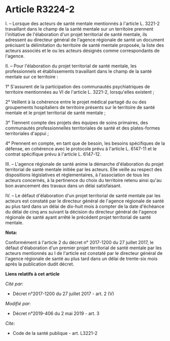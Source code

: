 # Article R3224-2

I. – Lorsque des acteurs de santé mentale mentionnés à l'article L. 3221-2 travaillant dans le champ de la santé mentale sur
un territoire prennent l'initiative de l'élaboration d'un projet territorial de santé mentale, ils adressent au directeur
général de l'agence régionale de santé un document précisant la délimitation du territoire de santé mentale proposée, la
liste des acteurs associés et le ou les acteurs désignés comme correspondants de l'agence.

II. – Pour l'élaboration du projet territorial de santé mentale, les professionnels et établissements travaillant dans le
champ de la santé mentale sur ce territoire :

1° S'assurent de la participation des communautés psychiatriques de territoire mentionnées au VI de l'article L. 3221-2,
lorsqu'elles existent ;

2° Veillent à la cohérence entre le projet médical partagé du ou des groupements hospitaliers de territoire présents sur le
territoire de santé mentale et le projet territorial de santé mentale ;

3° Tiennent compte des projets des équipes de soins primaires, des communautés professionnelles territoriales de santé et des
plates-formes territoriales d'appui ;

4° Prennent en compte, en tant que de besoin, les besoins spécifiques de la défense, en cohérence avec le protocole prévu à
l'article L. 6147-11 et le contrat spécifique prévu à l'article L. 6147-12.

III. – L'agence régionale de santé anime la démarche d'élaboration du projet territorial de santé mentale initiée par les
acteurs. Elle veille au respect des dispositions législatives et règlementaires, à l'association de tous les acteurs
concernés, à la pertinence du choix du territoire retenu ainsi qu'au bon avancement des travaux dans un délai satisfaisant.

IV. – Le défaut d'élaboration d'un projet territorial de santé mentale par les acteurs est constaté par le directeur général
de l'agence régionale de santé au plus tard dans un délai de dix-huit mois à compter de la date d'échéance du délai de cinq
ans suivant la décision du directeur général de l'agence régionale de santé ayant arrêté le précédent projet territorial de
santé mentale.

**Nota:**

Conformément à l'article 2 du décret n° 2017-1200 du 27 juillet 2017, le défaut d'élaboration d'un premier projet territorial
de santé mentale par les acteurs mentionnés au I de l'article est constaté par le directeur général de l'agence régionale de
santé au plus tard dans un délai de trente-six mois après la publication dudit décret.

**Liens relatifs à cet article**

_Cité par_:

  - Décret n°2017-1200 du 27 juillet 2017 - art. 2 (V)

_Modifié par_:

  - Décret n°2019-406 du 2 mai 2019 - art. 3

_Cite_:

  - Code de la santé publique - art. L3221-2
